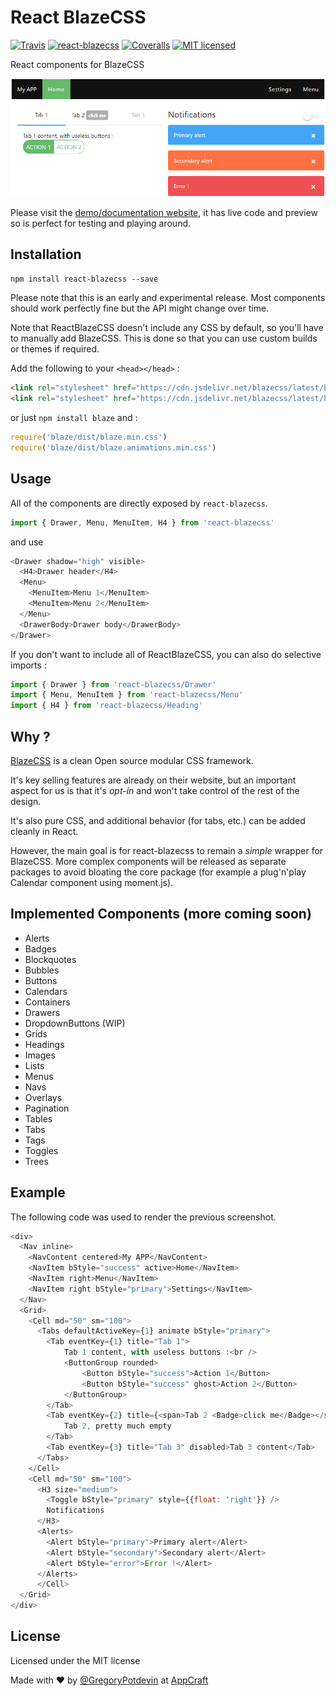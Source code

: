 # React BlazeCSS

[![Travis][build-badge]][build]
[![react-blazecss][npm-badge]][npm]
[![Coveralls][coveralls-badge]][coveralls]
[![MIT licensed](https://img.shields.io/badge/license-MIT-blue.svg?style=flat-square)](https://raw.githubusercontent.com/appcraft/react-blazecss/master/LICENSE.md)

React components for BlazeCSS

[build-badge]: https://img.shields.io/travis/appcraft/react-blazecss/master.svg?style=flat-square
[build]: https://travis-ci.org/appcraft/react-blazecss

[npm-badge]: https://img.shields.io/npm/v/react-blazecss.svg?style=flat-square
[npm]: https://www.npmjs.org/package/react-blazecss

[coveralls-badge]: https://img.shields.io/coveralls/appcraft/react-blazecss/master.svg?style=flat-square
[coveralls]: https://coveralls.io/github/appcraft/react-blazecss

![Preview](doc/example.png?raw=true "Preview")

Please visit the [demo/documentation website](https://appcraft.github.io/react-blazecss/), it has live code and preview so is perfect for testing and playing around.

## Installation

`npm install react-blazecss --save`

Please note that this is an early and experimental release. Most components should work perfectly fine but the API might change over time.

Note that ReactBlazeCSS doesn't include any CSS by default, so you'll have to manually add BlazeCSS. This is done so that you can use custom builds or themes if required.

Add the following to your `<head></head>` :
```html
<link rel="stylesheet" href="https://cdn.jsdelivr.net/blazecss/latest/blaze.min.css">
<link rel="stylesheet" href="https://cdn.jsdelivr.net/blazecss/latest/blaze.animations.min.css">
```

or just `npm install blaze` and :
```javascript
require('blaze/dist/blaze.min.css')
require('blaze/dist/blaze.animations.min.css')
```

## Usage

All of the components are directly exposed by `react-blazecss`. 
```javascript
import { Drawer, Menu, MenuItem, H4 } from 'react-blazecss'
```

and use 

```javascript
<Drawer shadow="high" visible>
  <H4>Drawer header</H4>
  <Menu>
    <MenuItem>Menu 1</MenuItem>
    <MenuItem>Menu 2</MenuItem>
  </Menu>
  <DrawerBody>Drawer body</DrawerBody>
</Drawer>
```

If you don't want to include all of ReactBlazeCSS, you can also do selective imports :

```javascript
import { Drawer } from 'react-blazecss/Drawer'
import { Menu, MenuItem } from 'react-blazecss/Menu'
import { H4 } from 'react-blazecss/Heading'
```

## Why ?

[BlazeCSS](http://blazecss.com/) is a clean Open source modular CSS framework.

It's key selling features are already on their website, but an important aspect for us is that it's *opt-in* and won't take control of the rest of the design.

It's also pure CSS, and additional behavior (for tabs, etc.) can be added cleanly in React.

However, the main goal is for react-blazecss to remain a *simple* wrapper for BlazeCSS. More complex components will be released as separate packages to avoid bloating the core package (for example a plug'n'play Calendar component using moment.js).

## Implemented Components (more coming soon)

- Alerts
- Badges
- Blockquotes
- Bubbles
- Buttons
- Calendars
- Containers
- Drawers
- DropdownButtons (WIP)
- Grids
- Headings
- Images
- Lists
- Menus
- Navs
- Overlays
- Pagination
- Tables
- Tabs
- Tags
- Toggles
- Trees

## Example

The following code was used to render the previous screenshot.

```javascript
<div>
  <Nav inline>
    <NavContent centered>My APP</NavContent>
    <NavItem bStyle="success" active>Home</NavItem>
    <NavItem right>Menu</NavItem>
    <NavItem right bStyle="primary">Settings</NavItem>
  </Nav>
  <Grid>
    <Cell md="50" sm="100">
      <Tabs defaultActiveKey={1} animate bStyle="primary">
        <Tab eventKey={1} title="Tab 1">
            Tab 1 content, with useless buttons :<br />
            <ButtonGroup rounded>
                <Button bStyle="success">Action 1</Button>
                <Button bStyle="success" ghost>Action 2</Button>
            </ButtonGroup>
        </Tab>
        <Tab eventKey={2} title={<span>Tab 2 <Badge>click me</Badge></span>}>
            Tab 2, pretty much empty
        </Tab>
        <Tab eventKey={3} title="Tab 3" disabled>Tab 3 content</Tab>
      </Tabs>
    </Cell>
    <Cell md="50" sm="100">
      <H3 size="medium">
        <Toggle bStyle="primary" style={{float: 'right'}} />
        Notifications
      </H3>
      <Alerts>
        <Alert bStyle="primary">Primary alert</Alert>
        <Alert bStyle="secondary">Secondary alert</Alert>
        <Alert bStyle="error">Error !</Alert>
      </Alerts>
      </Cell>
  </Grid>
</div>
```

## License

Licensed under the MIT license

Made with ♥ by [@GregoryPotdevin](https://twitter.com/GregoryPotdevin) at [AppCraft](http://www.appcraft.fr/)
